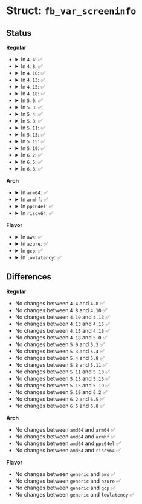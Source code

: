 # Struct: <code>fb_var_screeninfo</code>

## Status
<b>Regular</b>
<ul>
<li>
<details>
<summary>In <code>4.4</code>: ✅</summary>

```c
struct fb_var_screeninfo {
    __u32 xres;
    __u32 yres;
    __u32 xres_virtual;
    __u32 yres_virtual;
    __u32 xoffset;
    __u32 yoffset;
    __u32 bits_per_pixel;
    __u32 grayscale;
    struct fb_bitfield red;
    struct fb_bitfield green;
    struct fb_bitfield blue;
    struct fb_bitfield transp;
    __u32 nonstd;
    __u32 activate;
    __u32 height;
    __u32 width;
    __u32 accel_flags;
    __u32 pixclock;
    __u32 left_margin;
    __u32 right_margin;
    __u32 upper_margin;
    __u32 lower_margin;
    __u32 hsync_len;
    __u32 vsync_len;
    __u32 sync;
    __u32 vmode;
    __u32 rotate;
    __u32 colorspace;
    __u32 reserved[4];
};
```
</details>
</li>
<li>
<details>
<summary>In <code>4.8</code>: ✅</summary>

```c
struct fb_var_screeninfo {
    __u32 xres;
    __u32 yres;
    __u32 xres_virtual;
    __u32 yres_virtual;
    __u32 xoffset;
    __u32 yoffset;
    __u32 bits_per_pixel;
    __u32 grayscale;
    struct fb_bitfield red;
    struct fb_bitfield green;
    struct fb_bitfield blue;
    struct fb_bitfield transp;
    __u32 nonstd;
    __u32 activate;
    __u32 height;
    __u32 width;
    __u32 accel_flags;
    __u32 pixclock;
    __u32 left_margin;
    __u32 right_margin;
    __u32 upper_margin;
    __u32 lower_margin;
    __u32 hsync_len;
    __u32 vsync_len;
    __u32 sync;
    __u32 vmode;
    __u32 rotate;
    __u32 colorspace;
    __u32 reserved[4];
};
```
</details>
</li>
<li>
<details>
<summary>In <code>4.10</code>: ✅</summary>

```c
struct fb_var_screeninfo {
    __u32 xres;
    __u32 yres;
    __u32 xres_virtual;
    __u32 yres_virtual;
    __u32 xoffset;
    __u32 yoffset;
    __u32 bits_per_pixel;
    __u32 grayscale;
    struct fb_bitfield red;
    struct fb_bitfield green;
    struct fb_bitfield blue;
    struct fb_bitfield transp;
    __u32 nonstd;
    __u32 activate;
    __u32 height;
    __u32 width;
    __u32 accel_flags;
    __u32 pixclock;
    __u32 left_margin;
    __u32 right_margin;
    __u32 upper_margin;
    __u32 lower_margin;
    __u32 hsync_len;
    __u32 vsync_len;
    __u32 sync;
    __u32 vmode;
    __u32 rotate;
    __u32 colorspace;
    __u32 reserved[4];
};
```
</details>
</li>
<li>
<details>
<summary>In <code>4.13</code>: ✅</summary>

```c
struct fb_var_screeninfo {
    __u32 xres;
    __u32 yres;
    __u32 xres_virtual;
    __u32 yres_virtual;
    __u32 xoffset;
    __u32 yoffset;
    __u32 bits_per_pixel;
    __u32 grayscale;
    struct fb_bitfield red;
    struct fb_bitfield green;
    struct fb_bitfield blue;
    struct fb_bitfield transp;
    __u32 nonstd;
    __u32 activate;
    __u32 height;
    __u32 width;
    __u32 accel_flags;
    __u32 pixclock;
    __u32 left_margin;
    __u32 right_margin;
    __u32 upper_margin;
    __u32 lower_margin;
    __u32 hsync_len;
    __u32 vsync_len;
    __u32 sync;
    __u32 vmode;
    __u32 rotate;
    __u32 colorspace;
    __u32 reserved[4];
};
```
</details>
</li>
<li>
<details>
<summary>In <code>4.15</code>: ✅</summary>

```c
struct fb_var_screeninfo {
    __u32 xres;
    __u32 yres;
    __u32 xres_virtual;
    __u32 yres_virtual;
    __u32 xoffset;
    __u32 yoffset;
    __u32 bits_per_pixel;
    __u32 grayscale;
    struct fb_bitfield red;
    struct fb_bitfield green;
    struct fb_bitfield blue;
    struct fb_bitfield transp;
    __u32 nonstd;
    __u32 activate;
    __u32 height;
    __u32 width;
    __u32 accel_flags;
    __u32 pixclock;
    __u32 left_margin;
    __u32 right_margin;
    __u32 upper_margin;
    __u32 lower_margin;
    __u32 hsync_len;
    __u32 vsync_len;
    __u32 sync;
    __u32 vmode;
    __u32 rotate;
    __u32 colorspace;
    __u32 reserved[4];
};
```
</details>
</li>
<li>
<details>
<summary>In <code>4.18</code>: ✅</summary>

```c
struct fb_var_screeninfo {
    __u32 xres;
    __u32 yres;
    __u32 xres_virtual;
    __u32 yres_virtual;
    __u32 xoffset;
    __u32 yoffset;
    __u32 bits_per_pixel;
    __u32 grayscale;
    struct fb_bitfield red;
    struct fb_bitfield green;
    struct fb_bitfield blue;
    struct fb_bitfield transp;
    __u32 nonstd;
    __u32 activate;
    __u32 height;
    __u32 width;
    __u32 accel_flags;
    __u32 pixclock;
    __u32 left_margin;
    __u32 right_margin;
    __u32 upper_margin;
    __u32 lower_margin;
    __u32 hsync_len;
    __u32 vsync_len;
    __u32 sync;
    __u32 vmode;
    __u32 rotate;
    __u32 colorspace;
    __u32 reserved[4];
};
```
</details>
</li>
<li>
<details>
<summary>In <code>5.0</code>: ✅</summary>

```c
struct fb_var_screeninfo {
    __u32 xres;
    __u32 yres;
    __u32 xres_virtual;
    __u32 yres_virtual;
    __u32 xoffset;
    __u32 yoffset;
    __u32 bits_per_pixel;
    __u32 grayscale;
    struct fb_bitfield red;
    struct fb_bitfield green;
    struct fb_bitfield blue;
    struct fb_bitfield transp;
    __u32 nonstd;
    __u32 activate;
    __u32 height;
    __u32 width;
    __u32 accel_flags;
    __u32 pixclock;
    __u32 left_margin;
    __u32 right_margin;
    __u32 upper_margin;
    __u32 lower_margin;
    __u32 hsync_len;
    __u32 vsync_len;
    __u32 sync;
    __u32 vmode;
    __u32 rotate;
    __u32 colorspace;
    __u32 reserved[4];
};
```
</details>
</li>
<li>
<details>
<summary>In <code>5.3</code>: ✅</summary>

```c
struct fb_var_screeninfo {
    __u32 xres;
    __u32 yres;
    __u32 xres_virtual;
    __u32 yres_virtual;
    __u32 xoffset;
    __u32 yoffset;
    __u32 bits_per_pixel;
    __u32 grayscale;
    struct fb_bitfield red;
    struct fb_bitfield green;
    struct fb_bitfield blue;
    struct fb_bitfield transp;
    __u32 nonstd;
    __u32 activate;
    __u32 height;
    __u32 width;
    __u32 accel_flags;
    __u32 pixclock;
    __u32 left_margin;
    __u32 right_margin;
    __u32 upper_margin;
    __u32 lower_margin;
    __u32 hsync_len;
    __u32 vsync_len;
    __u32 sync;
    __u32 vmode;
    __u32 rotate;
    __u32 colorspace;
    __u32 reserved[4];
};
```
</details>
</li>
<li>
<details>
<summary>In <code>5.4</code>: ✅</summary>

```c
struct fb_var_screeninfo {
    __u32 xres;
    __u32 yres;
    __u32 xres_virtual;
    __u32 yres_virtual;
    __u32 xoffset;
    __u32 yoffset;
    __u32 bits_per_pixel;
    __u32 grayscale;
    struct fb_bitfield red;
    struct fb_bitfield green;
    struct fb_bitfield blue;
    struct fb_bitfield transp;
    __u32 nonstd;
    __u32 activate;
    __u32 height;
    __u32 width;
    __u32 accel_flags;
    __u32 pixclock;
    __u32 left_margin;
    __u32 right_margin;
    __u32 upper_margin;
    __u32 lower_margin;
    __u32 hsync_len;
    __u32 vsync_len;
    __u32 sync;
    __u32 vmode;
    __u32 rotate;
    __u32 colorspace;
    __u32 reserved[4];
};
```
</details>
</li>
<li>
<details>
<summary>In <code>5.8</code>: ✅</summary>

```c
struct fb_var_screeninfo {
    __u32 xres;
    __u32 yres;
    __u32 xres_virtual;
    __u32 yres_virtual;
    __u32 xoffset;
    __u32 yoffset;
    __u32 bits_per_pixel;
    __u32 grayscale;
    struct fb_bitfield red;
    struct fb_bitfield green;
    struct fb_bitfield blue;
    struct fb_bitfield transp;
    __u32 nonstd;
    __u32 activate;
    __u32 height;
    __u32 width;
    __u32 accel_flags;
    __u32 pixclock;
    __u32 left_margin;
    __u32 right_margin;
    __u32 upper_margin;
    __u32 lower_margin;
    __u32 hsync_len;
    __u32 vsync_len;
    __u32 sync;
    __u32 vmode;
    __u32 rotate;
    __u32 colorspace;
    __u32 reserved[4];
};
```
</details>
</li>
<li>
<details>
<summary>In <code>5.11</code>: ✅</summary>

```c
struct fb_var_screeninfo {
    __u32 xres;
    __u32 yres;
    __u32 xres_virtual;
    __u32 yres_virtual;
    __u32 xoffset;
    __u32 yoffset;
    __u32 bits_per_pixel;
    __u32 grayscale;
    struct fb_bitfield red;
    struct fb_bitfield green;
    struct fb_bitfield blue;
    struct fb_bitfield transp;
    __u32 nonstd;
    __u32 activate;
    __u32 height;
    __u32 width;
    __u32 accel_flags;
    __u32 pixclock;
    __u32 left_margin;
    __u32 right_margin;
    __u32 upper_margin;
    __u32 lower_margin;
    __u32 hsync_len;
    __u32 vsync_len;
    __u32 sync;
    __u32 vmode;
    __u32 rotate;
    __u32 colorspace;
    __u32 reserved[4];
};
```
</details>
</li>
<li>
<details>
<summary>In <code>5.13</code>: ✅</summary>

```c
struct fb_var_screeninfo {
    __u32 xres;
    __u32 yres;
    __u32 xres_virtual;
    __u32 yres_virtual;
    __u32 xoffset;
    __u32 yoffset;
    __u32 bits_per_pixel;
    __u32 grayscale;
    struct fb_bitfield red;
    struct fb_bitfield green;
    struct fb_bitfield blue;
    struct fb_bitfield transp;
    __u32 nonstd;
    __u32 activate;
    __u32 height;
    __u32 width;
    __u32 accel_flags;
    __u32 pixclock;
    __u32 left_margin;
    __u32 right_margin;
    __u32 upper_margin;
    __u32 lower_margin;
    __u32 hsync_len;
    __u32 vsync_len;
    __u32 sync;
    __u32 vmode;
    __u32 rotate;
    __u32 colorspace;
    __u32 reserved[4];
};
```
</details>
</li>
<li>
<details>
<summary>In <code>5.15</code>: ✅</summary>

```c
struct fb_var_screeninfo {
    __u32 xres;
    __u32 yres;
    __u32 xres_virtual;
    __u32 yres_virtual;
    __u32 xoffset;
    __u32 yoffset;
    __u32 bits_per_pixel;
    __u32 grayscale;
    struct fb_bitfield red;
    struct fb_bitfield green;
    struct fb_bitfield blue;
    struct fb_bitfield transp;
    __u32 nonstd;
    __u32 activate;
    __u32 height;
    __u32 width;
    __u32 accel_flags;
    __u32 pixclock;
    __u32 left_margin;
    __u32 right_margin;
    __u32 upper_margin;
    __u32 lower_margin;
    __u32 hsync_len;
    __u32 vsync_len;
    __u32 sync;
    __u32 vmode;
    __u32 rotate;
    __u32 colorspace;
    __u32 reserved[4];
};
```
</details>
</li>
<li>
<details>
<summary>In <code>5.19</code>: ✅</summary>

```c
struct fb_var_screeninfo {
    __u32 xres;
    __u32 yres;
    __u32 xres_virtual;
    __u32 yres_virtual;
    __u32 xoffset;
    __u32 yoffset;
    __u32 bits_per_pixel;
    __u32 grayscale;
    struct fb_bitfield red;
    struct fb_bitfield green;
    struct fb_bitfield blue;
    struct fb_bitfield transp;
    __u32 nonstd;
    __u32 activate;
    __u32 height;
    __u32 width;
    __u32 accel_flags;
    __u32 pixclock;
    __u32 left_margin;
    __u32 right_margin;
    __u32 upper_margin;
    __u32 lower_margin;
    __u32 hsync_len;
    __u32 vsync_len;
    __u32 sync;
    __u32 vmode;
    __u32 rotate;
    __u32 colorspace;
    __u32 reserved[4];
};
```
</details>
</li>
<li>
<details>
<summary>In <code>6.2</code>: ✅</summary>

```c
struct fb_var_screeninfo {
    __u32 xres;
    __u32 yres;
    __u32 xres_virtual;
    __u32 yres_virtual;
    __u32 xoffset;
    __u32 yoffset;
    __u32 bits_per_pixel;
    __u32 grayscale;
    struct fb_bitfield red;
    struct fb_bitfield green;
    struct fb_bitfield blue;
    struct fb_bitfield transp;
    __u32 nonstd;
    __u32 activate;
    __u32 height;
    __u32 width;
    __u32 accel_flags;
    __u32 pixclock;
    __u32 left_margin;
    __u32 right_margin;
    __u32 upper_margin;
    __u32 lower_margin;
    __u32 hsync_len;
    __u32 vsync_len;
    __u32 sync;
    __u32 vmode;
    __u32 rotate;
    __u32 colorspace;
    __u32 reserved[4];
};
```
</details>
</li>
<li>
<details>
<summary>In <code>6.5</code>: ✅</summary>

```c
struct fb_var_screeninfo {
    __u32 xres;
    __u32 yres;
    __u32 xres_virtual;
    __u32 yres_virtual;
    __u32 xoffset;
    __u32 yoffset;
    __u32 bits_per_pixel;
    __u32 grayscale;
    struct fb_bitfield red;
    struct fb_bitfield green;
    struct fb_bitfield blue;
    struct fb_bitfield transp;
    __u32 nonstd;
    __u32 activate;
    __u32 height;
    __u32 width;
    __u32 accel_flags;
    __u32 pixclock;
    __u32 left_margin;
    __u32 right_margin;
    __u32 upper_margin;
    __u32 lower_margin;
    __u32 hsync_len;
    __u32 vsync_len;
    __u32 sync;
    __u32 vmode;
    __u32 rotate;
    __u32 colorspace;
    __u32 reserved[4];
};
```
</details>
</li>
<li>
<details>
<summary>In <code>6.8</code>: ✅</summary>

```c
struct fb_var_screeninfo {
    __u32 xres;
    __u32 yres;
    __u32 xres_virtual;
    __u32 yres_virtual;
    __u32 xoffset;
    __u32 yoffset;
    __u32 bits_per_pixel;
    __u32 grayscale;
    struct fb_bitfield red;
    struct fb_bitfield green;
    struct fb_bitfield blue;
    struct fb_bitfield transp;
    __u32 nonstd;
    __u32 activate;
    __u32 height;
    __u32 width;
    __u32 accel_flags;
    __u32 pixclock;
    __u32 left_margin;
    __u32 right_margin;
    __u32 upper_margin;
    __u32 lower_margin;
    __u32 hsync_len;
    __u32 vsync_len;
    __u32 sync;
    __u32 vmode;
    __u32 rotate;
    __u32 colorspace;
    __u32 reserved[4];
};
```
</details>
</li>
</ul>
<b>Arch</b>
<ul>
<li>
<details>
<summary>In <code>arm64</code>: ✅</summary>

```c
struct fb_var_screeninfo {
    __u32 xres;
    __u32 yres;
    __u32 xres_virtual;
    __u32 yres_virtual;
    __u32 xoffset;
    __u32 yoffset;
    __u32 bits_per_pixel;
    __u32 grayscale;
    struct fb_bitfield red;
    struct fb_bitfield green;
    struct fb_bitfield blue;
    struct fb_bitfield transp;
    __u32 nonstd;
    __u32 activate;
    __u32 height;
    __u32 width;
    __u32 accel_flags;
    __u32 pixclock;
    __u32 left_margin;
    __u32 right_margin;
    __u32 upper_margin;
    __u32 lower_margin;
    __u32 hsync_len;
    __u32 vsync_len;
    __u32 sync;
    __u32 vmode;
    __u32 rotate;
    __u32 colorspace;
    __u32 reserved[4];
};
```
</details>
</li>
<li>
<details>
<summary>In <code>armhf</code>: ✅</summary>

```c
struct fb_var_screeninfo {
    __u32 xres;
    __u32 yres;
    __u32 xres_virtual;
    __u32 yres_virtual;
    __u32 xoffset;
    __u32 yoffset;
    __u32 bits_per_pixel;
    __u32 grayscale;
    struct fb_bitfield red;
    struct fb_bitfield green;
    struct fb_bitfield blue;
    struct fb_bitfield transp;
    __u32 nonstd;
    __u32 activate;
    __u32 height;
    __u32 width;
    __u32 accel_flags;
    __u32 pixclock;
    __u32 left_margin;
    __u32 right_margin;
    __u32 upper_margin;
    __u32 lower_margin;
    __u32 hsync_len;
    __u32 vsync_len;
    __u32 sync;
    __u32 vmode;
    __u32 rotate;
    __u32 colorspace;
    __u32 reserved[4];
};
```
</details>
</li>
<li>
<details>
<summary>In <code>ppc64el</code>: ✅</summary>

```c
struct fb_var_screeninfo {
    __u32 xres;
    __u32 yres;
    __u32 xres_virtual;
    __u32 yres_virtual;
    __u32 xoffset;
    __u32 yoffset;
    __u32 bits_per_pixel;
    __u32 grayscale;
    struct fb_bitfield red;
    struct fb_bitfield green;
    struct fb_bitfield blue;
    struct fb_bitfield transp;
    __u32 nonstd;
    __u32 activate;
    __u32 height;
    __u32 width;
    __u32 accel_flags;
    __u32 pixclock;
    __u32 left_margin;
    __u32 right_margin;
    __u32 upper_margin;
    __u32 lower_margin;
    __u32 hsync_len;
    __u32 vsync_len;
    __u32 sync;
    __u32 vmode;
    __u32 rotate;
    __u32 colorspace;
    __u32 reserved[4];
};
```
</details>
</li>
<li>
<details>
<summary>In <code>riscv64</code>: ✅</summary>

```c
struct fb_var_screeninfo {
    __u32 xres;
    __u32 yres;
    __u32 xres_virtual;
    __u32 yres_virtual;
    __u32 xoffset;
    __u32 yoffset;
    __u32 bits_per_pixel;
    __u32 grayscale;
    struct fb_bitfield red;
    struct fb_bitfield green;
    struct fb_bitfield blue;
    struct fb_bitfield transp;
    __u32 nonstd;
    __u32 activate;
    __u32 height;
    __u32 width;
    __u32 accel_flags;
    __u32 pixclock;
    __u32 left_margin;
    __u32 right_margin;
    __u32 upper_margin;
    __u32 lower_margin;
    __u32 hsync_len;
    __u32 vsync_len;
    __u32 sync;
    __u32 vmode;
    __u32 rotate;
    __u32 colorspace;
    __u32 reserved[4];
};
```
</details>
</li>
</ul>
<b>Flavor</b>
<ul>
<li>
<details>
<summary>In <code>aws</code>: ✅</summary>

```c
struct fb_var_screeninfo {
    __u32 xres;
    __u32 yres;
    __u32 xres_virtual;
    __u32 yres_virtual;
    __u32 xoffset;
    __u32 yoffset;
    __u32 bits_per_pixel;
    __u32 grayscale;
    struct fb_bitfield red;
    struct fb_bitfield green;
    struct fb_bitfield blue;
    struct fb_bitfield transp;
    __u32 nonstd;
    __u32 activate;
    __u32 height;
    __u32 width;
    __u32 accel_flags;
    __u32 pixclock;
    __u32 left_margin;
    __u32 right_margin;
    __u32 upper_margin;
    __u32 lower_margin;
    __u32 hsync_len;
    __u32 vsync_len;
    __u32 sync;
    __u32 vmode;
    __u32 rotate;
    __u32 colorspace;
    __u32 reserved[4];
};
```
</details>
</li>
<li>
<details>
<summary>In <code>azure</code>: ✅</summary>

```c
struct fb_var_screeninfo {
    __u32 xres;
    __u32 yres;
    __u32 xres_virtual;
    __u32 yres_virtual;
    __u32 xoffset;
    __u32 yoffset;
    __u32 bits_per_pixel;
    __u32 grayscale;
    struct fb_bitfield red;
    struct fb_bitfield green;
    struct fb_bitfield blue;
    struct fb_bitfield transp;
    __u32 nonstd;
    __u32 activate;
    __u32 height;
    __u32 width;
    __u32 accel_flags;
    __u32 pixclock;
    __u32 left_margin;
    __u32 right_margin;
    __u32 upper_margin;
    __u32 lower_margin;
    __u32 hsync_len;
    __u32 vsync_len;
    __u32 sync;
    __u32 vmode;
    __u32 rotate;
    __u32 colorspace;
    __u32 reserved[4];
};
```
</details>
</li>
<li>
<details>
<summary>In <code>gcp</code>: ✅</summary>

```c
struct fb_var_screeninfo {
    __u32 xres;
    __u32 yres;
    __u32 xres_virtual;
    __u32 yres_virtual;
    __u32 xoffset;
    __u32 yoffset;
    __u32 bits_per_pixel;
    __u32 grayscale;
    struct fb_bitfield red;
    struct fb_bitfield green;
    struct fb_bitfield blue;
    struct fb_bitfield transp;
    __u32 nonstd;
    __u32 activate;
    __u32 height;
    __u32 width;
    __u32 accel_flags;
    __u32 pixclock;
    __u32 left_margin;
    __u32 right_margin;
    __u32 upper_margin;
    __u32 lower_margin;
    __u32 hsync_len;
    __u32 vsync_len;
    __u32 sync;
    __u32 vmode;
    __u32 rotate;
    __u32 colorspace;
    __u32 reserved[4];
};
```
</details>
</li>
<li>
<details>
<summary>In <code>lowlatency</code>: ✅</summary>

```c
struct fb_var_screeninfo {
    __u32 xres;
    __u32 yres;
    __u32 xres_virtual;
    __u32 yres_virtual;
    __u32 xoffset;
    __u32 yoffset;
    __u32 bits_per_pixel;
    __u32 grayscale;
    struct fb_bitfield red;
    struct fb_bitfield green;
    struct fb_bitfield blue;
    struct fb_bitfield transp;
    __u32 nonstd;
    __u32 activate;
    __u32 height;
    __u32 width;
    __u32 accel_flags;
    __u32 pixclock;
    __u32 left_margin;
    __u32 right_margin;
    __u32 upper_margin;
    __u32 lower_margin;
    __u32 hsync_len;
    __u32 vsync_len;
    __u32 sync;
    __u32 vmode;
    __u32 rotate;
    __u32 colorspace;
    __u32 reserved[4];
};
```
</details>
</li>
</ul>

## Differences
<b>Regular</b>
<ul>
<li>
No changes between <code>4.4</code> and <code>4.8</code> ✅
</li>
<li>
No changes between <code>4.8</code> and <code>4.10</code> ✅
</li>
<li>
No changes between <code>4.10</code> and <code>4.13</code> ✅
</li>
<li>
No changes between <code>4.13</code> and <code>4.15</code> ✅
</li>
<li>
No changes between <code>4.15</code> and <code>4.18</code> ✅
</li>
<li>
No changes between <code>4.18</code> and <code>5.0</code> ✅
</li>
<li>
No changes between <code>5.0</code> and <code>5.3</code> ✅
</li>
<li>
No changes between <code>5.3</code> and <code>5.4</code> ✅
</li>
<li>
No changes between <code>5.4</code> and <code>5.8</code> ✅
</li>
<li>
No changes between <code>5.8</code> and <code>5.11</code> ✅
</li>
<li>
No changes between <code>5.11</code> and <code>5.13</code> ✅
</li>
<li>
No changes between <code>5.13</code> and <code>5.15</code> ✅
</li>
<li>
No changes between <code>5.15</code> and <code>5.19</code> ✅
</li>
<li>
No changes between <code>5.19</code> and <code>6.2</code> ✅
</li>
<li>
No changes between <code>6.2</code> and <code>6.5</code> ✅
</li>
<li>
No changes between <code>6.5</code> and <code>6.8</code> ✅
</li>
</ul>
<b>Arch</b>
<ul>
<li>
No changes between <code>amd64</code> and <code>arm64</code> ✅
</li>
<li>
No changes between <code>amd64</code> and <code>armhf</code> ✅
</li>
<li>
No changes between <code>amd64</code> and <code>ppc64el</code> ✅
</li>
<li>
No changes between <code>amd64</code> and <code>riscv64</code> ✅
</li>
</ul>
<b>Flavor</b>
<ul>
<li>
No changes between <code>generic</code> and <code>aws</code> ✅
</li>
<li>
No changes between <code>generic</code> and <code>azure</code> ✅
</li>
<li>
No changes between <code>generic</code> and <code>gcp</code> ✅
</li>
<li>
No changes between <code>generic</code> and <code>lowlatency</code> ✅
</li>
</ul>
